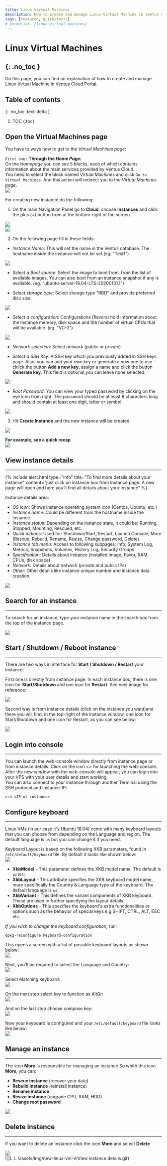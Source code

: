 ```yaml
---
title: Linux Virtual Machines
description: How to create and manage Linux Virtual Machine in Ventus Cloud Portal
tags: [featured, quickstarts]
# permalink: /linux-virtual-machines/
---
```


# Linux Virtual Machines 
{: .no_toc }
---
On this page, you can find an explanation of how to create and manage Linux Virtual Machine in Ventus Cloud Portal.

## Table of contents
{: .no_toc .text-delta }

1. TOC
{:toc}

## Open the Virtual Machines page

You have to ways how to get to the *Virtual Machines page*:

`First one:` **Through the *Home Page*:**    
On the *Homepage* you can see 5 blocks, each of which contains information about the main services provided by Ventus Cloud.    
You need to select the block named *Virtual Machines* and click `Go to Virtual Machines`. And this action will redirect you to the *Virtual Machines page*.  
![](../../assets/img/virtual-machines/vm1.png)    

For creating new instance do the following:

1. On the main Navigation Panel go to **Cloud**, choose **Instances** and click the plus (+) button from at the bottom-right of the screen.

![](../../assets/img/new-linux-vm-V/instances-Ventus1.png)  
![](../../assets/img/new-linux-vm-V/instances-Ventus0.png)  

2. On the following page fill in these fields:

- _Instance Name_:
  This will set the name in the Ventus database. The hostname inside the instance will not be set.(eg. "Test1")

![](../../assets/img/new-linux-vm-V/instances-Ventus2.png)  

- _Select a Boot source_:
  Select the image to boot from, from the list of available images. You can also boot from an instance snapshot if any is available. (eg. "ubuntu-server-18.04-LTS-20200131.1")

- _Select storage type_:
  Select storage type "RBD" and provide preferred disc size

![](../../assets/img/new-linux-vm-V/instances-Ventus3.png)  

- _Select a configuration_:
  Configurations (flavors) hold information about the Instance memory, disk space and the number of virtual CPUs that will be available. (eg. "VC-2")

![](../../assets/img/new-linux-vm-V/instances-Ventus4.png)  

- _Network selection_:
  Select network (public or private)

- _Select a SSH Key_:
  A SSH key which you previously added in SSH keys page. Also, you can add your own key or generate a new one to use - cklick the button **Add a new key**, assign a name and click the button **Generate key**.
  This field is optional,you can leave none selected.

![](../../assets/img/new-linux-vm-V/instances-Ventus5.png)  

- _Root Password_:
  You can view your typed password by clicking on the eye icon from right. The password should be at least 8 characters long and should contain at least one digit, letter or symbol.

![](../../assets/img/new-linux-vm-V/instances-Ventus55.png)  

3. Hit **Create Instance** and the new instance will be created.

![](../../assets/img/new-linux-vm-V/instances-Ventus6.png)  

**For example, see a quick recap**  
![](../../assets/img/new-linux-vm-V/001.gif)  

## View instance details
---

{% include alert.html type="info" title="To find more details about your instance" content="just click on instance box from Instance page. A new page will open and here you’ll find all details about your instance" %}

Instance details area:

- _OS Icon_: Shows instance operating system icon (Centos, Ubuntu, etc.)
- _Instance name_: Could be different from the hostname inside the instance.
- _Instance status_: Depending on the instance state, it could be: Running, Stopped, Mounting, Rescued, etc.
- _Quick actions_: Used for: Shutdown/Start, Restart, Launch Console, More (Rescue, Rebuild, Rename, Resize, Change password, Delete).
- _Instance tab menu_: Access to following subpages: Info, System Log, Metrics, Snapshots, Volumes, History Log, Security Groups
- _Specification_: Details about instance (installed image, flavor, RAM, CPUs, disk space)
- _Network_: Details about network (private and public IPs)
- _Other_: Other details like instance unique number and instance data creation.

![](../../assets/img/new-linux-vm-V/instances-Ventus7.png)  

## Search for an instance
---

To search for an instance, type your instance name in the search box from the top of the instance page.

![](../../assets/img/new-linux-vm-V/instances-Ventus8.png)  

## Start / Shutdown / Reboot instance
---

There are two ways in interface for **Start / Shutdown / Restart** your instance:

First one is directly from instance page. In each instance box, there is one icon for **Start/Shutdown** and one icon for **Restart**. See next image for reference:

![](../../assets/img/new-linux-vm-V/instances-Ventus9.png)  

Second way is from instance details (click on the instance you want)and there you will find, in the top-right of the instance window, one icon for Start/Shutdown and one icon for Restart, as you can see below:

![](../../assets/img/new-linux-vm-V/instances-Ventus10.png)  

## Login into console
---

You can launch the web-console window directly from instance page or from instance details. Click on the icon _<>_ for launching the web-console.  
After the new window with the web-console will appear, you can login into your VPS with your user details and start working.  
You can also connect to your instance through another Terminal using the SSH protocol and instance-IP:

```
ssh <IP of instance>
```

## Configure keyboard
---

Linux VMs (in our case it's Ubuntu 18.04) come with many keyboard layouts that you can choose from depending on the Language and region. The default language is `us` but you can change it if you need.  

Keyboard Layout is based on the following XKB parameters, found in `/etc/default/keyboard` file. By default it looks like shown below:    
![](../../assets/img/new-linux-vm-V/instances-Ventus-add_1.png)  

- **XkbModel** - This parameter defines the XKB model name. The default is `pc105`;  
- **XkbLayout** - This attribute specifies the XKB keyboard model name, more specifically the Country & Language type of the keyboard. The default language is `us`;  
- **XkbVariant** - This defines the variant components of XKB keyboard. These are used in further specifying the layout details.  
- **XkbOptions** - This specifies the keyboard's extra functionalities or options such as the behavior of special keys e.g SHIFT, CTRL, ALT, ESC etc.  


_If you wish to change the keyboard configuration, run:_
```
dpkg-reconfigure keyboard-configuration
```

This opens a screen with a list of possible keyboard layouts as shown below:  
![](../../assets/img/new-linux-vm-V/instances-Ventus-add_2.png)  

Next, you'll be required to select the Language and Country:    
![](../../assets/img/new-linux-vm-V/instances-Ventus-add_3.png)  

Select Matching keyboard:  
![](../../assets/img/new-linux-vm-V/instances-Ventus-add_4.png)  

On the next step select key to function as AltGr:    
![](../../assets/img/new-linux-vm-V/instances-Ventus-add_5.png)  

And on the last step choose compose key:  
![](../../assets/img/new-linux-vm-V/instances-Ventus-add_6.png)  

Now your keyboard is configured and your `/etc/default/keyboard` file looks like below:  
![](../../assets/img/new-linux-vm-V/instances-Ventus-add_7.png)  

## Manage an instance
---

The icon **More** is responsible for managing an instance
So whith this icon **More**, you can:

- **Rescue instance** (recover your data)
- **Rebuild instance** (reinstall instance)
- **Rename instance**
- **Resize instance** (upgrade CPU, RAM, HDD)
- **Change root password**

![](../../assets/img/new-linux-vm-V/instances-Ventus12.png)

## Delete instance
---

If you want to delete an instance click the icon **More** and select **Delete**

![](../../assets/img/new-linux-vm-V/instances-Ventus13.png)  
![](../../assets/img/new-linux-vm-V/View instance details.gif)
